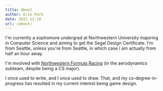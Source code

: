 ```yaml
---
title: About 
author: Erin Park
date: 2021-12-18
url: /about/
---
```


I'm currently a sophomore undergrad at Northwestern University majoring in Computer Science and aiming to get the Segal Design Certificate. I'm from Seattle, unless you're from Seattle, in which case I am actually from half an hour away. 

I'm involved with [Northwestern Formula Racing](https://northwesternformularacing.com/) (in the aerodynamics subteam, despite being a CS major).

I once used to write, and I once used to draw. That, and my cs-degree-in-progress has resulted in my current interest being game design. 

